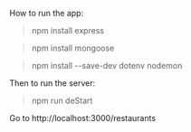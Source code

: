 How to run the app:

> npm install express

> npm install mongoose

> npm install --save-dev dotenv nodemon

Then to run the server:

> npm run deStart

Go to http://localhost:3000/restaurants
